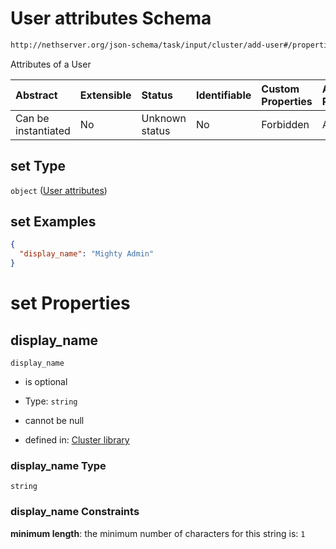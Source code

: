 # User attributes Schema

```txt
http://nethserver.org/json-schema/task/input/cluster/add-user#/properties/set
```

Attributes of a User

| Abstract            | Extensible | Status         | Identifiable | Custom Properties | Additional Properties | Access Restrictions | Defined In                                                         |
| :------------------ | :--------- | :------------- | :----------- | :---------------- | :-------------------- | :------------------ | :----------------------------------------------------------------- |
| Can be instantiated | No         | Unknown status | No           | Forbidden         | Allowed               | none                | [validate-input.json*](validate-input.json "open original schema") |

## set Type

`object` ([User attributes](cluster-defs-definitions-user-attributes.md))

## set Examples

```json
{
  "display_name": "Mighty Admin"
}
```

# set Properties



## display_name



`display_name`

*   is optional

*   Type: `string`

*   cannot be null

*   defined in: [Cluster library](cluster-defs-definitions-user-attributes-properties-display_name.md "http://nethserver.org/json-schema/task/library/cluster#/definitions/user-attributes/properties/display_name")

### display_name Type

`string`

### display_name Constraints

**minimum length**: the minimum number of characters for this string is: `1`
